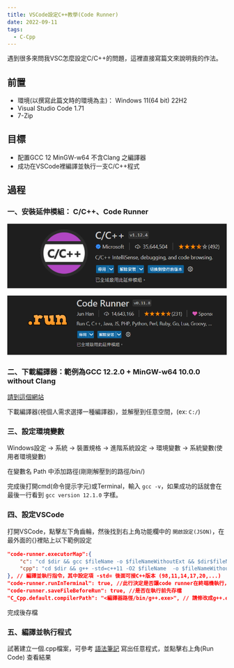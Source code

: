 ```yaml
---
title: VSCode設定C++教學(Code Runner)
date: 2022-09-11
tags:
  - C-Cpp
---
```


遇到很多來問我VSC怎麼設定C/C++的問題，這裡直接寫篇文來說明我的作法。

## 前置

* 環境(以撰寫此篇文時的環境為主)： Windows 11(64 bit) 22H2
* Visual Studio Code 1.71
* 7-Zip

## 目標

* 配置GCC 12 MinGW-w64 不含Clang 之編譯器
* 成功在VSCode裡編譯並執行一支C/C++程式

## 過程

### 一、安裝延伸模組： C/C++、Code Runner

![cpp_extension](/images/vscode_cpp_setup/cpp_extension.png)

![code_runner](/images/vscode_cpp_setup/code_runner.png)

### 二、下載編譯器：範例為GCC 12.2.0 + MinGW-w64 10.0.0 without Clang

[請到這個網站](https://winlibs.com/)

下載編譯器(視個人需求選擇一種編譯器)，並解壓到任意空間，(ex: `C:/`)

### 三、設定環境變數

Windows設定 -> 系統 -> 裝置規格 -> 進階系統設定 -> 環境變數 -> 系統變數(使用者環境變數)

在變數名 Path 中添加路徑(剛剛解壓到的路徑/bin/)

完成後打開cmd(命令提示字元)或Terminal，輸入 `gcc -v`，如果成功的話就會在最後一行看到 `gcc version 12.1.0` 字樣。

### 四、設定VSCode

打開VSCode，點擊左下角齒輪，然後找到右上角功能欄中的 `開啟設定(JSON)`，在最外面的{}裡貼上以下範例設定

```json
"code-runner.executorMap":{
    "c": "cd $dir && gcc $fileName -o $fileNameWithoutExt && $dir$fileNameWithoutExt",
	"cpp": "cd $dir && g++ -std=c++11 -O2 $fileName  -o $fileNameWithoutExt && $dir$fileNameWithoutExt"
}, // 編譯並執行指令，其中設定項 -std= 後面可接C++版本 (98,11,14,17,20,...)
"code-runner.runInTerminal": true, //此行決定是否讓code runner在終端機執行，沒有這行的話會無法讓使用者輸入任何東西
"code-runner.saveFileBeforeRun": true, //是否在執行前先存檔
"C_Cpp.default.compilerPath": "<編譯器路徑/bin/g++.exe>", // 請修改成g++.exe的路徑
```

完成後存檔

### 五、編譯並執行程式

試著建立一個.cpp檔案，可參考 [語法筆記](/posts/1/cpp/) 寫出任意程式，並點擊右上角(Run Code) 查看結果